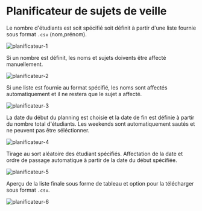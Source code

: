 # Planificateur de sujets de veille

Le nombre d'étudiants est soit spécifié soit définit à partir d'une liste fournie sous format `.csv` (nom,prénom).

![planificateur-1](https://user-images.githubusercontent.com/9354045/142780462-be444443-50e4-4efc-b2b5-9511bc5dd303.png)

Si un nombre est définit, les noms et sujets doivents être affecté manuellement.

![planificateur-2](https://user-images.githubusercontent.com/9354045/142780463-36c4f0fa-6323-4ae8-a8ca-7317a4d1f889.png)

Si une liste est fournie au format spécifié, les noms sont affectés automatiquement et il ne restera que le sujet a affecté.

![planificateur-3](https://user-images.githubusercontent.com/9354045/142780465-156e7a25-6f1b-4266-8169-cbd308f309e6.png)

La date du début du planning est choisie et la date de fin est définie à partir du nombre total d'étudiants. Les weekends sont automatiquement sautés et ne peuvent pas être séléctionner.

![planificateur-4](https://user-images.githubusercontent.com/9354045/142780467-297fb5e6-6948-4ed0-b13f-648bb244d0dd.png)

Tirage au sort aléatoire des étudiant spécifiés. Affectation de la date et ordre de passage automatique à partir de la date du début spécifiée.

![planificateur-5](https://user-images.githubusercontent.com/9354045/142780468-7222a4d1-0e81-45e2-9f0a-a1d04bb28c68.png)

Aperçu de la liste finale sous forme de tableau et option pour la télécharger sous format `.csv`.

![planificateur-6](https://user-images.githubusercontent.com/9354045/142780469-8137e3c5-c20d-47c5-8cc0-11b6d9b5572f.png)